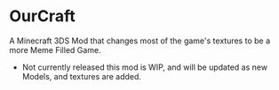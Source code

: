 # OurCraft
A Minecraft 3DS Mod that changes most of the game's textures to be a more Meme Filled Game.
- Not currently released this mod is WIP, and will be updated as new Models, and textures are added.
